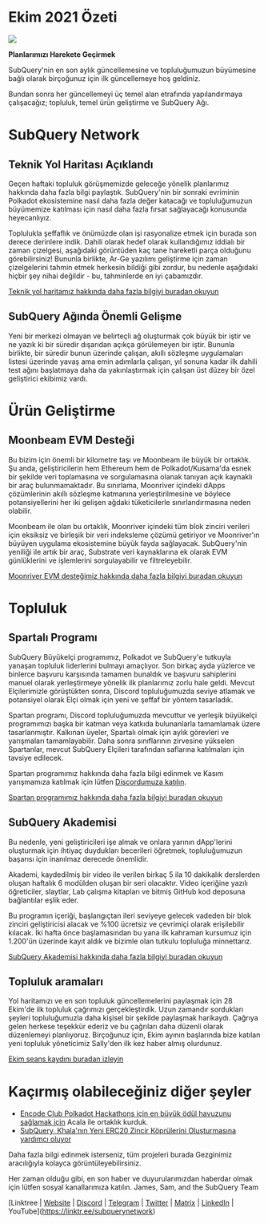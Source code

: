 # Ekim 2021 Özeti

![](https://miro.medium.com/max/1400/1*Yf3LOc6onAZ-XRQLPyxAmQ.png)

**Planlarımızı Harekete Geçirmek**

SubQuery'nin en son aylık güncellemesine ve topluluğumuzun büyümesine bağlı olarak birçoğunuz için ilk güncellemeye hoş geldiniz.

Bundan sonra her güncellemeyi üç temel alan etrafında yapılandırmaya çalışacağız; topluluk, temel ürün geliştirme ve SubQuery Ağı.

# SubQuery Network

## Teknik Yol Haritası Açıklandı

Geçen haftaki topluluk görüşmemizde geleceğe yönelik planlarımız hakkında daha fazla bilgi paylaştık. SubQuery'nin bir sonraki evriminin Polkadot ekosistemine nasıl daha fazla değer katacağı ve topluluğumuzun büyümemize katılması için nasıl daha fazla fırsat sağlayacağı konusunda heyecanlıyız.

Toplulukla şeffaflık ve önümüzde olan işi rasyonalize etmek için burada son derece derinlere indik. Dahili olarak hedef olarak kullandığımız iddialı bir zaman çizelgesi, aşağıdaki görüntüden kaç tane hareketli parça olduğunu görebilirsiniz! Bununla birlikte, Ar-Ge yazılımı geliştirme için zaman çizelgelerini tahmin etmek herkesin bildiği gibi zordur, bu nedenle aşağıdaki hiçbir şey nihai değildir - bu, tahminlerde en iyi çabamızdır.

[Teknik yol haritamız hakkında daha fazla bilgiyi buradan okuyun](https://subquery.medium.com/subquery-releases-technical-roadmap-2a3a383c49b)

## SubQuery Ağında Önemli Gelişme

Yeni bir merkezi olmayan ve belirteçli ağ oluşturmak çok büyük bir iştir ve ne yazık ki bir süredir dışarıdan açıkça görülemeyen bir iştir. Bununla birlikte, bir süredir bunun üzerinde çalışan, akıllı sözleşme uygulamaları listesi üzerinde yavaş ama emin adımlarla çalışan, yıl sonuna kadar ilk dahili test ağını başlatmaya daha da yakınlaştırmak için çalışan üst düzey bir özel geliştirici ekibimiz vardı.

# Ürün Geliştirme

## Moonbeam EVM Desteği

Bu bizim için önemli bir kilometre taşı ve Moonbeam ile büyük bir ortaklık. Şu anda, geliştiricilerin hem Ethereum hem de Polkadot/Kusama'da esnek bir şekilde veri toplamasına ve sorgulamasına olanak tanıyan açık kaynaklı bir araç bulunmamaktadır. Bu sınırlama, Moonriver içindeki dApps çözümlerinin akıllı sözleşme katmanına yerleştirilmesine ve böylece potansiyellerini her iki gelişen ağdaki tüketicilerle sınırlandırmasına neden olabilir.

Moonbeam ile olan bu ortaklık, Moonriver içindeki tüm blok zinciri verileri için eksiksiz ve birleşik bir veri indeksleme çözümü getiriyor ve Moonriver'ın büyüyen uygulama ekosistemine büyük fayda sağlayacak. SubQuery'nin yeniliği ile artık bir araç, Substrate veri kaynaklarına ek olarak EVM günlüklerini ve işlemlerini sorgulayabilir ve filtreleyebilir.

[Moonriver EVM desteğimiz hakkında daha fazla bilgiyi buradan okuyun](https://subquery.medium.com/subquery-adds-ethereum-virtual-machine-evm-functionality-in-integration-with-moonbeam-and-ddbcdf0fd8ff)

# Topluluk

## Spartalı Programı

SubQuery Büyükelçi programımız, Polkadot ve SubQuery'e tutkuyla yanaşan topluluk liderlerini bulmayı amaçlıyor. Son birkaç ayda yüzlerce ve binlerce başvuru karşısında tamamen bunaldık ve başvuru sahiplerini manuel olarak yerleştirmeye yönelik ilk planlarımız zorlu hale geldi. Mevcut Elçilerimizle görüştükten sonra, Discord topluluğumuzda seviye atlamak ve potansiyel olarak Elçi olmak için yeni ve şeffaf bir yöntem tasarladık.

Spartan programı, Discord topluluğumuzda mevcuttur ve yerleşik büyükelçi programımızı başka bir katman veya katkıda bulunanlarla tamamlamak üzere tasarlanmıştır. Kalkınan üyeler, Spartalı olmak için aylık görevleri ve yarışmaları tamamlayabilir. Daha sonra sınıflarının zirvesine yükselen Spartanlar, mevcut SubQuery Elçileri tarafından saflarına katılmaları için tavsiye edilecek.

Spartan programımız hakkında daha fazla bilgi edinmek ve Kasım yarışmamıza katılmak için lütfen [Discordumuza katılın](https://discord.com/invite/subquery).

[Spartan programımız hakkında daha fazla bilgiyi buradan okuyun](https://subquery.medium.com/subquerys-new-spartan-programme-cf6c13653c6f)

## SubQuery Akademisi

Bu nedenle, yeni geliştiricileri işe almak ve onlara yarının dApp'lerini oluşturmak için ihtiyaç duydukları becerileri öğretmek, topluluğumuzun başarısı için inanılmaz derecede önemlidir.

Akademi, kaydedilmiş bir video ile verilen birkaç 5 ila 10 dakikalık derslerden oluşan haftalık 6 modülden oluşan bir seri olacaktır. Video içeriğine yazılı öğreticiler, slaytlar, Lab çalışma kitapları ve bitmiş GitHub kod deposuna bağlantılar eşlik eder.

Bu programın içeriği, başlangıçtan ileri seviyeye gelecek vadeden bir blok zinciri geliştiricisi alacak ve %100 ücretsiz ve çevrimiçi olarak erişilebilir kılacak. İki hafta önce başlamasından bu yana ilk kahraman kursumuz için 1.200'ün üzerinde kayıt aldık ve bizimle olan tutkulu topluluğa minnettarız.

[SubQuery Akademisi hakkında daha fazla bilgiyi buradan okuyun](https://subquery.medium.com/subquery-launches-the-subquery-academy-9505dc66a01)

## Topluluk aramaları

Yol haritamızı ve en son topluluk güncellemelerini paylaşmak için 28 Ekim'de ilk topluluk çağrımızı gerçekleştirdik. Uzun zamandır sordukları şeyleri topluluğumuzla daha kişisel bir şekilde paylaşmak harikaydı. Çağrıya gelen herkese teşekkür ederiz ve bu çağrıları daha düzenli olarak düzenlemeyi planlıyoruz. Birçoğunuz için, Ekim ayının başlarında bize katılan yeni topluluk yöneticimiz Sally'den ilk kez haber almış olurdunuz.

[Ekim seans kaydını buradan izleyin](https://www.crowdcast.io/e/subquery-sessions-october)

# Kaçırmış olabileceğiniz diğer şeyler

-   [Encode Club Polkadot Hackathons için en büyük ödül havuzunu sağlamak için](https://medium.com/encode-club/polkadot-hack-challenges-7cfeba1a4c0e) Acala ile ortaklık kurduk.
-   [SubQuery, Khala'nın Yeni ERC20 Zincir Köprülerini Oluşturmasına yardımcı oluyor](https://subquery.medium.com/subquery-helps-khala-build-their-new-erc20-chain-bridge-c3aa0e1e6a89)

Daha fazla bilgi edinmek isterseniz, tüm projeleri burada Gezginimiz aracılığıyla kolayca görüntüleyebilirsiniz.

Her zaman olduğu gibi, en son haber ve duyurularımızdan haberdar olmak için lütfen sosyal kanallarımıza katılın. James, Sam, and the SubQuery Team

[Linktree  |  [Website](https://subquery.network/)  |  [Discord](https://discord.com/invite/78zg8aBSMG)  |  [Telegram](https://t.me/subquerynetwork)  |  [Twitter](https://twitter.com/subquerynetwork)  |  [Matrix](https://www.linkedin.com/company/subquery)  |  [LinkedIn](https://www.youtube.com/channel/UCi1a6NUUjegcLHDFLr7CqLw)  |  YouTube](https://linktr.ee/subquerynetwork)
